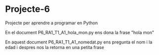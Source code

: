 # Projecte-6
Projecte per aprendre a programar en Python

En el document P6_RA1_T1_A1_hola_mon.py ens dona la frase "hola mon"

En aquest document P6_RA1_T1_A1_nomedat.py ens pregunta el nom i la edad i despres nos la retorna en una petita frase 
